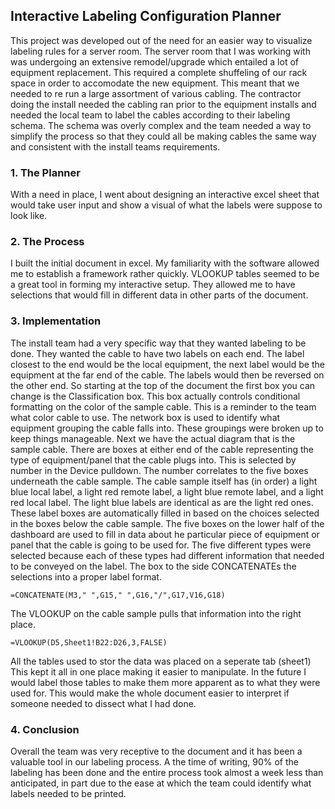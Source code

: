 ## Interactive Labeling Configuration Planner

 This project was developed out of the need for an easier way to visualize labeling rules for a server room.  The server room that I was working with was undergoing an extensive remodel/upgrade which entailed a lot of equipment replacement.  This required a complete shuffeling of our rack space in order to accomodate the new equipment.  This meant that we needed to re run a large assortment of various cabling.   The contractor doing the install needed the cabling ran prior to the equipment installs and needed the local team to label the cables according to their labeling schema.  The schema was overly complex and the team needed a way to simplify the process so that they could all be making cables the same way and consistent with the install teams requirements.

### 1. The Planner

With a need in place, I went about designing an interactive excel sheet that would take user input and show a visual of what the labels were suppose to look like.


### 2. The Process

I built the initial document in excel.  My familiarity with the software allowed me to establish a framework rather quickly.  VLOOKUP tables seemed to be a great tool in forming my interactive setup.  They allowed me to have selections that would fill in different data in other parts of the document.


### 3. Implementation

The install team had a very specific way that they wanted labeling to be done.  They wanted the cable to have two labels on each end.  The label closest to the end would be the local equipment, the next label would be the equipment at the far end of the cable.  The labels would then be reversed on the other end.  So starting at the top of the document the first box you can change is the Classification box.  This box actually controls conditional formatting on the color of the sample cable.  This is a reminder to the team what color cable to use.  The network box is used to identify what equipment grouping the cable falls into.  These groupings were broken up to keep things manageable.  Next we have the actual diagram that is the sample cable.  There are boxes at either end of the cable representing the type of equipment/panel that the cable plugs into.  This is selected by number in the Device pulldown.  The number correlates to the five boxes underneath the cable sample.  The cable sample itself has (in order) a light blue local label, a light red remote label, a light blue remote label, and a light red local label.  The light blue labels are identical as are the light red ones.  These label boxes are automatically filled in based on the choices selected in the boxes below the cable sample.
  The five boxes on the lower half of the dashboard are used to fill in data about he particular piece of equipment or panel that the cable is going to be used for.  The five different types were selected because each of these types had different information that needed to be conveyed on the label.  The box to the side CONCATENATEs the selections into a proper label format.
  ```
=CONCATENATE(M3," ",G15," ",G16,"/",G17,V16,G18)
```

The VLOOKUP on the cable sample pulls that information into the right place.  
  ```
=VLOOKUP(D5,Sheet1!B22:D26,3,FALSE)
```
All the tables used to stor the data was placed on a seperate tab (sheet1)  This kept it all in one place making it easier to manipulate.  In the future I would label those tables to make them more apparent as to what they were used for.  This would make the whole document easier to interpret if someone needed to dissect what I had done.

### 4. Conclusion

Overall the team was very receptive to the document and it has been a valuable tool in our labeling process.  A the time of writing, 90% of the labeling has been done and the entire process took almost a week less than anticipated, in part due to the ease at which the team could identify what labels needed to be printed.    

